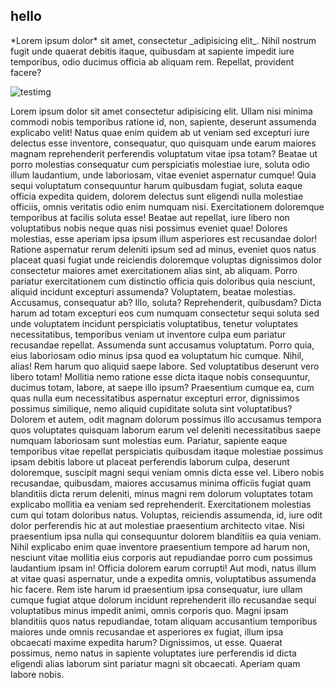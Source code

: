 ## [](#hello) hello

<div class="message">
*Lorem ipsum dolor* sit amet, consectetur _adipisicing elit_. Nihil nostrum fugit unde quaerat debitis itaque, quibusdam at sapiente impedit iure temporibus, odio ducimus officia ab aliquam rem. Repellat, provident facere?
</div>

![testimg](https://images.unsplash.com/photo-1573068012813-e4c7558d8765?ixlib=rb-1.2.1&ixid=eyJhcHBfaWQiOjEyMDd9&auto=format&fit=crop&w=1350&q=80 "Coffee")

Lorem ipsum dolor sit amet consectetur adipisicing elit. Ullam nisi minima commodi nobis temporibus ratione id,
        non, sapiente, deserunt assumenda explicabo velit! Natus quae enim quidem ab ut veniam sed excepturi iure
        delectus esse inventore, consequatur, quo quisquam unde earum maiores magnam reprehenderit perferendis
        voluptatum vitae ipsa totam? Beatae ut porro molestias consequatur cum perspiciatis molestiae iure, soluta odio
        illum laudantium, unde laboriosam, vitae eveniet aspernatur cumque! Quia sequi voluptatum consequuntur harum
        quibusdam fugiat, soluta eaque officia expedita quidem, dolorem delectus sunt eligendi nulla molestiae officiis,
        omnis veritatis odio enim numquam nisi. Exercitationem doloremque temporibus at facilis soluta esse! Beatae aut
        repellat, iure libero non voluptatibus nobis neque quas nisi possimus eveniet quae! Dolores molestias, esse
        aperiam ipsa ipsum illum asperiores est recusandae dolor! Ratione aspernatur rerum deleniti ipsum sed ad minus,
        eveniet quos natus placeat quasi fugiat unde reiciendis doloremque voluptas dignissimos dolor consectetur
        maiores amet exercitationem alias sint, ab aliquam. Porro pariatur exercitationem cum distinctio officia quis
        doloribus quia nesciunt, aliquid incidunt excepturi assumenda? Voluptatem, beatae molestias. Accusamus,
        consequatur ab? Illo, soluta? Reprehenderit, quibusdam? Dicta harum ad totam excepturi eos cum numquam
        consectetur sequi soluta sed unde voluptatem incidunt perspiciatis voluptatibus, tenetur voluptates
        necessitatibus, temporibus veniam ut inventore culpa eum pariatur recusandae repellat. Assumenda sunt accusamus
        voluptatum. Porro quia, eius laboriosam odio minus ipsa quod ea voluptatum hic cumque. Nihil, alias! Rem harum
        quo aliquid saepe labore. Sed voluptatibus deserunt vero libero totam! Mollitia nemo ratione esse dicta itaque
        nobis consequuntur, ducimus totam, labore, at saepe illo ipsum? Praesentium cumque ea, cum quas nulla eum
        necessitatibus aspernatur excepturi error, dignissimos possimus similique, nemo aliquid cupiditate soluta sint
        voluptatibus? Dolorem et autem, odit magnam dolorum possimus illo accusamus tempora quos voluptates quisquam
        laborum earum vel deleniti necessitatibus saepe numquam laboriosam sunt molestias eum. Pariatur, sapiente eaque
        temporibus vitae repellat perspiciatis quibusdam itaque molestiae possimus ipsam debitis labore ut placeat
        perferendis laborum culpa, deserunt doloremque, suscipit magni sequi veniam omnis dicta esse vel. Libero nobis
        recusandae, quibusdam, maiores accusamus minima officiis fugiat quam blanditiis dicta rerum deleniti, minus
        magni rem dolorum voluptates totam explicabo mollitia ea veniam sed reprehenderit. Exercitationem molestias cum
        qui totam doloribus natus. Voluptas, reiciendis assumenda, id, iure odit dolor perferendis hic at aut molestiae
        praesentium architecto vitae. Nisi praesentium ipsa nulla qui consequuntur dolorem blanditiis ea quia veniam.
        Nihil explicabo enim quae inventore praesentium tempore ad harum non, nesciunt vitae mollitia eius corporis aut
        repudiandae porro cum possimus laudantium ipsam in! Officia dolorem earum corrupti! Aut modi, natus illum at
        vitae quasi aspernatur, unde a expedita omnis, voluptatibus assumenda hic facere. Rem iste harum id praesentium
        ipsa consequatur, iure ullam cumque fugiat atque dolorum incidunt reprehenderit illo recusandae sequi
        voluptatibus minus impedit animi, omnis corporis quo. Magni ipsam blanditiis quos natus repudiandae, totam
        aliquam accusantium temporibus maiores unde omnis recusandae et asperiores ex fugiat, illum ipsa obcaecati
        maxime expedita harum? Dignissimos, ut esse. Quaerat possimus, nemo natus in sapiente voluptates iure
        perferendis id dicta eligendi alias laborum sint pariatur magni sit obcaecati. Aperiam quam labore nobis.
